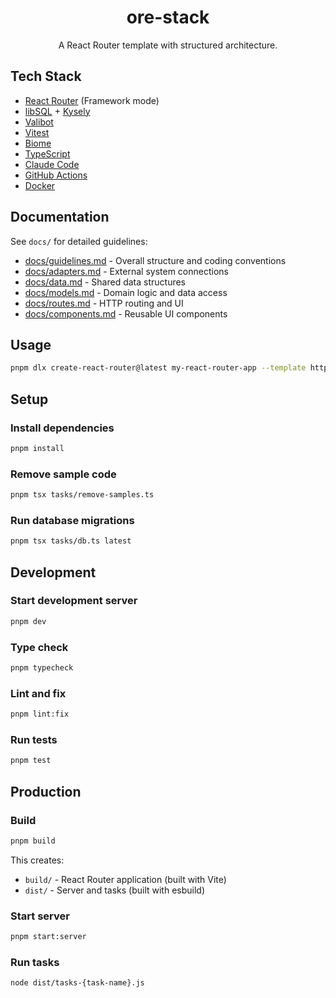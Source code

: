 <div align="center">

# ore-stack

A React Router template with structured architecture.

</div>

## Tech Stack

- [React Router](https://reactrouter.com/) (Framework mode)
- [libSQL](https://turso.tech/) + [Kysely](https://kysely.dev/)
- [Valibot](https://valibot.dev/)
- [Vitest](https://vitest.dev/)
- [Biome](https://biomejs.dev/)
- [TypeScript](https://www.typescriptlang.org/)
- [Claude Code](https://claude.com/product/claude-code)
- [GitHub Actions](https://github.com/features/actions)
- [Docker](https://www.docker.com/)

## Documentation

See `docs/` for detailed guidelines:

- [docs/guidelines.md](docs/guidelines.md) - Overall structure and coding conventions
- [docs/adapters.md](docs/adapters.md) - External system connections
- [docs/data.md](docs/data.md) - Shared data structures
- [docs/models.md](docs/models.md) - Domain logic and data access
- [docs/routes.md](docs/routes.md) - HTTP routing and UI
- [docs/components.md](docs/components.md) - Reusable UI components

## Usage

```bash
pnpm dlx create-react-router@latest my-react-router-app --template https://github.com/oreshinya/ore-stack
```

## Setup

### Install dependencies

```bash
pnpm install
```

### Remove sample code

```bash
pnpm tsx tasks/remove-samples.ts
```

### Run database migrations

```bash
pnpm tsx tasks/db.ts latest
```

## Development

### Start development server

```bash
pnpm dev
```

### Type check

```bash
pnpm typecheck
```

### Lint and fix

```bash
pnpm lint:fix
```

### Run tests

```bash
pnpm test
```

## Production

### Build

```bash
pnpm build
```

This creates:
- `build/` - React Router application (built with Vite)
- `dist/` - Server and tasks (built with esbuild)

### Start server

```bash
pnpm start:server
```

### Run tasks

```bash
node dist/tasks-{task-name}.js
```
